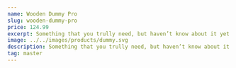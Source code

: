```yaml
---
name: Wooden Dummy Pro
slug: wooden-dummy-pro
price: 124.99
excerpt: Something that you trully need, but haven’t know about it yet
image: ../../images/products/dummy.svg
description: Something that you trully need, but haven’t know about it yet. Multiple winner of Community Awarads.
tag: master
---
```

